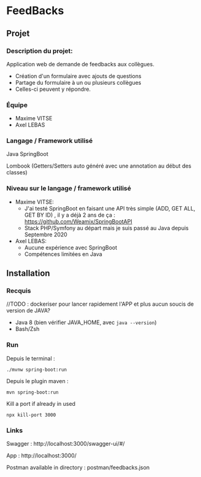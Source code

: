 # FeedBacks

## Projet

### Description du projet:

Application web de demande de feedbacks aux collègues.

- Création d'un formulaire avec ajouts de questions
- Partage du formulaire à un ou plusieurs collègues
- Celles-ci peuvent y répondre.

### Équipe

- Maxime VITSE
- Axel LEBAS

### Langage / Framework utilisé

Java SpringBoot

Lombook (Getters/Setters auto généré avec une annotation au début des classes)

### Niveau sur le langage / framework utilisé

- Maxime VITSE:
    - J'ai testé SpringBoot en faisant une API très simple (ADD, GET ALL, GET BY ID) , il y a déjà 2 ans de ça : https://github.com/Weamix/SpringBootAPI 
    - Stack PHP/Symfony au départ mais je suis passé au Java depuis Septembre 2020
- Axel LEBAS:
    - Aucune expérience avec SpringBoot
    - Compétences limitées en Java

## Installation

### Recquis

//TODO : dockeriser pour lancer rapidement l'APP et plus aucun soucis de version de JAVA?
- Java 8 (bien vérifier JAVA_HOME, avec `java --version`)
- Bash/Zsh

### Run

Depuis le terminal :
```
./mvnw spring-boot:run
```

Depuis le plugin maven :
```
mvn spring-boot:run
```

Kill a port if already in used
```
npx kill-port 3000
```

### Links

Swagger : http://localhost:3000/swagger-ui/#/

App : http://localhost:3000/

Postman available in directory : postman/feedbacks.json